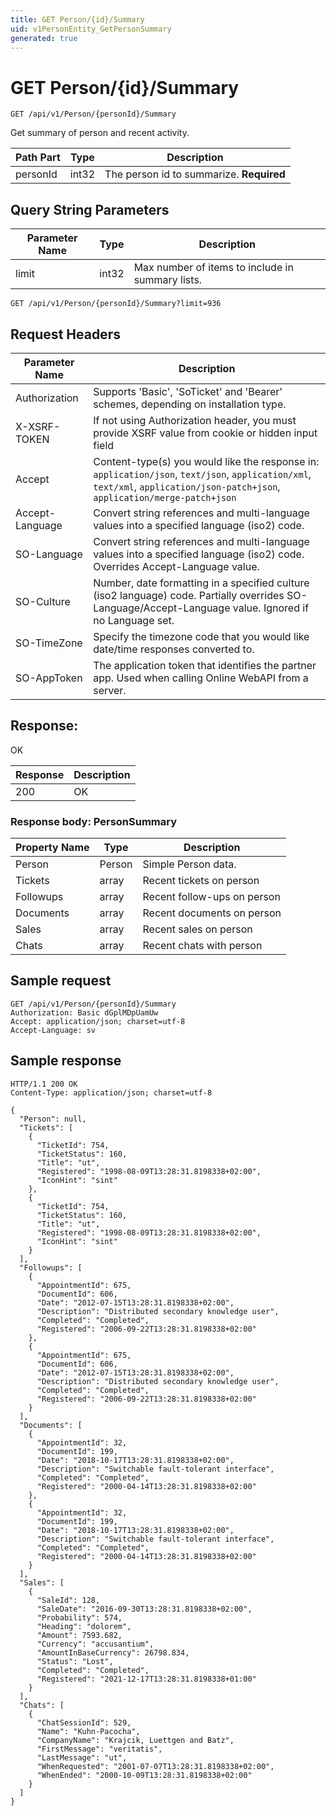 ```yaml
---
title: GET Person/{id}/Summary
uid: v1PersonEntity_GetPersonSummary
generated: true
---
```


# GET Person/{id}/Summary

```http
GET /api/v1/Person/{personId}/Summary
```

Get summary of person and recent activity.






| Path Part | Type | Description |
|-----------|------|-------------|
| personId | int32 | The person id to summarize. **Required** |


## Query String Parameters

| Parameter Name | Type |  Description |
|----------------|------|--------------|
| limit | int32 |  Max number of items to include in summary lists. |

```http
GET /api/v1/Person/{personId}/Summary?limit=936
```


## Request Headers

| Parameter Name | Description |
|----------------|-------------|
| Authorization  | Supports 'Basic', 'SoTicket' and 'Bearer' schemes, depending on installation type. |
| X-XSRF-TOKEN   | If not using Authorization header, you must provide XSRF value from cookie or hidden input field |
| Accept         | Content-type(s) you would like the response in: `application/json`, `text/json`, `application/xml`, `text/xml`, `application/json-patch+json`, `application/merge-patch+json` |
| Accept-Language | Convert string references and multi-language values into a specified language (iso2) code. |
| SO-Language | Convert string references and multi-language values into a specified language (iso2) code. Overrides Accept-Language value. |
| SO-Culture | Number, date formatting in a specified culture (iso2 language) code. Partially overrides SO-Language/Accept-Language value. Ignored if no Language set. |
| SO-TimeZone | Specify the timezone code that you would like date/time responses converted to. |
| SO-AppToken | The application token that identifies the partner app. Used when calling Online WebAPI from a server. |


## Response:

OK

| Response | Description |
|----------------|-------------|
| 200 | OK |

### Response body: PersonSummary

| Property Name | Type |  Description |
|----------------|------|--------------|
| Person | Person | Simple Person data. |
| Tickets | array | Recent tickets on person |
| Followups | array | Recent follow-ups on person |
| Documents | array | Recent documents on person |
| Sales | array | Recent sales on person |
| Chats | array | Recent chats with person |

## Sample request

```http!
GET /api/v1/Person/{personId}/Summary
Authorization: Basic dGplMDpUamUw
Accept: application/json; charset=utf-8
Accept-Language: sv
```

## Sample response

```http_
HTTP/1.1 200 OK
Content-Type: application/json; charset=utf-8

{
  "Person": null,
  "Tickets": [
    {
      "TicketId": 754,
      "TicketStatus": 160,
      "Title": "ut",
      "Registered": "1998-08-09T13:28:31.8198338+02:00",
      "IconHint": "sint"
    },
    {
      "TicketId": 754,
      "TicketStatus": 160,
      "Title": "ut",
      "Registered": "1998-08-09T13:28:31.8198338+02:00",
      "IconHint": "sint"
    }
  ],
  "Followups": [
    {
      "AppointmentId": 675,
      "DocumentId": 606,
      "Date": "2012-07-15T13:28:31.8198338+02:00",
      "Description": "Distributed secondary knowledge user",
      "Completed": "Completed",
      "Registered": "2006-09-22T13:28:31.8198338+02:00"
    },
    {
      "AppointmentId": 675,
      "DocumentId": 606,
      "Date": "2012-07-15T13:28:31.8198338+02:00",
      "Description": "Distributed secondary knowledge user",
      "Completed": "Completed",
      "Registered": "2006-09-22T13:28:31.8198338+02:00"
    }
  ],
  "Documents": [
    {
      "AppointmentId": 32,
      "DocumentId": 199,
      "Date": "2018-10-17T13:28:31.8198338+02:00",
      "Description": "Switchable fault-tolerant interface",
      "Completed": "Completed",
      "Registered": "2000-04-14T13:28:31.8198338+02:00"
    },
    {
      "AppointmentId": 32,
      "DocumentId": 199,
      "Date": "2018-10-17T13:28:31.8198338+02:00",
      "Description": "Switchable fault-tolerant interface",
      "Completed": "Completed",
      "Registered": "2000-04-14T13:28:31.8198338+02:00"
    }
  ],
  "Sales": [
    {
      "SaleId": 128,
      "SaleDate": "2016-09-30T13:28:31.8198338+02:00",
      "Probability": 574,
      "Heading": "dolorem",
      "Amount": 7593.682,
      "Currency": "accusantium",
      "AmountInBaseCurrency": 26798.834,
      "Status": "Lost",
      "Completed": "Completed",
      "Registered": "2021-12-17T13:28:31.8198338+01:00"
    }
  ],
  "Chats": [
    {
      "ChatSessionId": 529,
      "Name": "Kuhn-Pacocha",
      "CompanyName": "Krajcik, Luettgen and Batz",
      "FirstMessage": "veritatis",
      "LastMessage": "ut",
      "WhenRequested": "2001-07-07T13:28:31.8198338+02:00",
      "WhenEnded": "2000-10-09T13:28:31.8198338+02:00"
    }
  ]
}
```